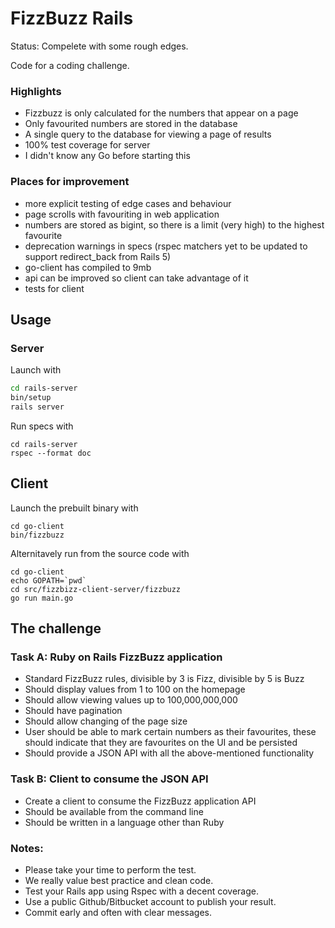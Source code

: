 # FizzBuzz Rails

Status: Compelete with some rough edges.

Code for a coding challenge.

### Highlights

* Fizzbuzz is only calculated for the numbers that appear on a page
* Only favourited numbers are stored in the database
* A single query to the database for viewing a page of results
* 100% test coverage for server
* I didn't know any Go before starting this

### Places for improvement

* more explicit testing of edge cases and behaviour
* page scrolls with favouriting in web application
* numbers are stored as bigint, so there is a limit (very high) to the highest favourite
* deprecation warnings in specs (rspec matchers yet to be updated to support redirect_back from Rails 5)
* go-client has compiled to 9mb
* api can be improved so client can take advantage of it
* tests for client

## Usage

### Server

Launch with
```bash
cd rails-server
bin/setup
rails server
```

Run specs with
```
cd rails-server
rspec --format doc
```

## Client

Launch the prebuilt binary with
```
cd go-client
bin/fizzbuzz
```

Alternitavely run from the source code with
```
cd go-client
echo GOPATH=`pwd`
cd src/fizzbizz-client-server/fizzbuzz
go run main.go
```

## The challenge

### Task A: Ruby on Rails FizzBuzz application
- Standard FizzBuzz rules, divisible by 3 is Fizz, divisible by 5 is Buzz
- Should display values from 1 to 100 on the homepage
- Should allow viewing values up to 100,000,000,000
- Should have pagination
- Should allow changing of the page size
- User should be able to mark certain numbers as their favourites, these should indicate that they are favourites on the UI and be persisted
- Should provide a JSON API with all the above-mentioned functionality

### Task B: Client to consume the JSON API
- Create a client to consume the FizzBuzz application API
- Should be available from the command line
- Should be written in a language other than Ruby

### Notes:
- Please take your time to perform the test.
- We really value best practice and clean code.
- Test your Rails app using Rspec with a decent coverage.
- Use a public Github/Bitbucket account to publish your result.
- Commit early and often with clear messages.
